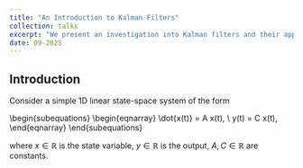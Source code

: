 ```yaml
---
title: "An Introduction to Kalman Filters"
collection: talks
excerpt: "We present an investigation into Kalman filters and their applications in BMS"
date: 09-2025
---
```


## Introduction

Consider a simple 1D linear state-space system of the form 

\begin{subequations}
\begin{eqnarray}
\dot{x(t)} = A x(t),
\\
y(t) = C x(t),
\end{eqnarray}
\end{subequations}

where $x \in \mathbb{R}$ is the state variable, $y \in \mathbb{R}$ is the output, $A, C \in \mathbb{R}$ are constants. 